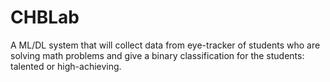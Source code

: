 # CHBLab
A ML/DL system that will collect data from eye-tracker of students who are solving math problems and give a binary classification for the students: talented or high-achieving.
